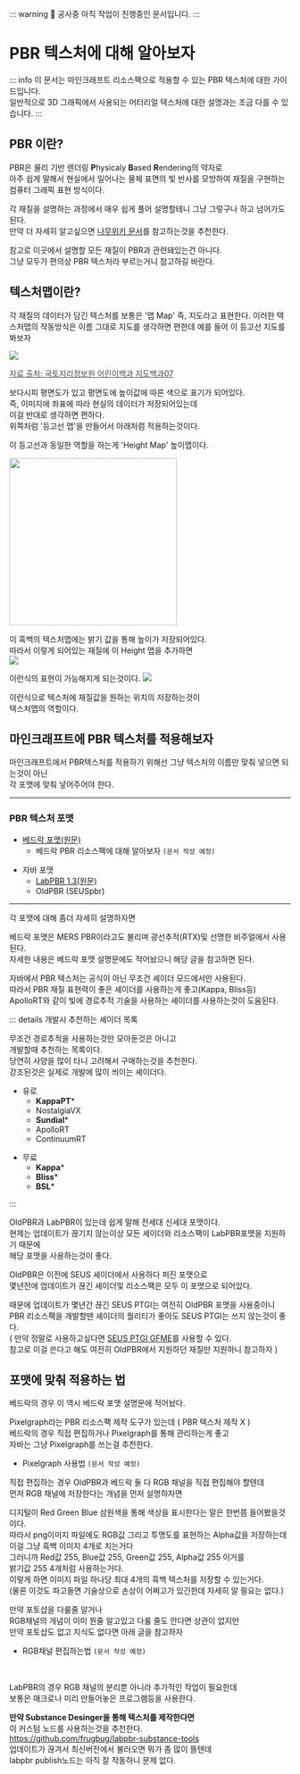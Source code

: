 ::: warning 🔨 공사중
아직 작업이 진행중인 문서입니다.
:::

# PBR 텍스처에 대해 알아보자

::: info
이 문서는 마인크래프트 리소스팩으로 적용할 수 있는 PBR 텍스처에 대한 가이드입니다.  
일반적으로 3D 그래픽에서 사용되는 머터리얼 텍스처에 대한 설명과는 조금 다를 수 있습니다.
:::

## PBR 이란?

PBR은 물리 기반 렌더링 **P**hysicaly **B**ased **R**endering의 약자로  
아주 쉽게 말해서 현실에서 일어나는 물체 표면의 빛 반사를 모방하여 재질을 구현하는 컴퓨터 그래픽 표현 방식이다.

각 재질을 설명하는 과정에서 매우 쉽게 풀어 설명할테니 그냥 그렇구나 하고 넘어가도 된다.  
만약 더 자세히 알고싶으면 [나무위키 문서](https://namu.wiki/w/%EB%AC%BC%EB%A6%AC%20%EA%B8%B0%EB%B0%98%20%EB%A0%8C%EB%8D%94%EB%A7%81)를 참고하는것을 추천한다.

참고로 이곳에서 설명할 모든 재질이 PBR과 관련돼있는건 아니다.  
그냥 모두가 편의상 PBR 텍스처라 부르는거니 참고하길 바란다.


## 텍스처맵이란?

각 재질의 데이터가 담긴 텍스처를 보통은 '맵 Map' 즉, 지도라고 표현한다.
이러한 텍스처맵의 작동방식은 이름 그대로 지도를 생각하면 편한데 예를 들어 이 등고선 지도를 봐보자

![](/pbr/img/img_page07.jpg)
<p style="font-size:14px; opacity:0.8;">
  <a href="https://www.ngii.go.kr/child/content.do?sq=250">
    자료 출처: 국토지리정보원 어린이백과 지도백과07
  </a>
</p>

보다시피 평면도가 있고 평면도에 높이값에 따른 색으로 표기가 되어있다.  
즉, 이미지에 좌표에 따라 현실의 데이터가 저장되어있는데  
이걸 반대로 생각하면 편하다.  
위쪽처럼 '등고선 맵'을 만들어서 아래처럼 적용하는것이다.

이 등고선과 동일한 역할을 하는게 'Height Map' 높이맵이다.

<img src="/pbr/img/bricks-mortar-height.png" width="300">

이 흑백의 텍스처맵에는 밝기 값을 통해 높이가 저장되어있다.  
따라서 이렇게 되어있는 재질에 이 Height 맵을 추가하면  
![](/pbr/img/height_off.png)

이런식의 표현이 가능해지게 되는것이다.
![](/pbr/img/height2.png)

이런식으로 텍스처에 재질값을 원하는 위치의 저장하는것이  
텍스처맵의 역할이다.

## 마인크래프트에 PBR 텍스처를 적용해보자

마인크래프트에서 PBR텍스처를 적용하기 위해선 그냥 텍스처의 이름만 맞춰 넣으면 되는것이 아닌  
각 포맷에 맞춰 넣어주어야 한다.

---

### PBR 텍스처 포맷
* [베드락 포맷(원문)](https://learn.microsoft.com/en-us/minecraft/creator/documents/vibrantvisuals/pbroverview?view=minecraft-bedrock-stable)
  - 베드락 PBR 리소스팩에 대해 알아보자 `(문서 작성 예정)`
- 자바 포맷
  - [LabPBR 1.3(원문)](https://shaderlabs.org/wiki/LabPBR_Material_Standard)
  - OldPBR (SEUSpbr)

---

각 포맷에 대해 좀더 자세히 설명하자면  

베드락 포맷은 MERS PBR이라고도 불리며 광선추적(RTX)및 선명한 비주얼에서 사용된다.  
자세한 내용은 베드락 포맷 설명문에도 적어놨으니 해당 글을 참고하면 된다.

자바에서 PBR 텍스처는 공식이 아닌 무조건 셰이더 모드에서만 사용된다.  
따라서 PBR 재질 표현력이 좋은 셰이더를 사용하는게 좋고(Kappa, Bliss등)  
ApolloRT와 같이 빛에 경로추적 기술을 사용하는 셰이더를 사용하는것이 도움된다.


::: details 개발시 추천하는 셰이더 목록

무조건 경로추적을 사용하는것만 모아둔것은 아니고  
개발할때 추천하는 목록이다.  
당연히 사양을 많이 타니 고려해서 구매하는것을 추천한다.  
강조된것은 실제로 개발에 많이 씌이는 셰이더다.

- 유로
  - **KappaPT***
  - NostalgiaVX
  - **Sundial***
  - ApolloRT
  - ContinuumRT
* 무료
  - **Kappa***
  - **Bliss***
  - **BSL***

:::

OldPBR과 LabPBR이 있는데 쉽게 말해 전세대 신세대 포맷이다.  
현제는 업데이트가 끊기지 않는이상 모든 셰이더와 리소스팩이 LabPBR포맷을 지원하기 때문에  
해당 포맷을 사용하는것이 좋다.  

OldPBR은 이전에 SEUS 셰이더에서 사용하다 퍼진 포맷으로  
몇년전에 업데이트가 끊긴 셰이더및 리소스팩은 모두 이 포맷으로 되어있다.

때문에 업데이트가 몇년간 끊긴 SEUS PTGI는 여전히 OldPBR 포맷을 사용중이니  
PBR 리소스팩을 개발할땐 셰이더의 퀄리티가 좋아도 SEUS PTGI는 쓰지 않는것이 좋다.  
( 만약 정말로 사용하고싶다면 [SEUS PTGI GFME](https://github.com/GeForceLegend/SEUS_PTGI_GFME )를 사용할 수 있다.  
참고로 이걸 쓴다고 해도 여전히 OldPBR에서 지원하던 재질만 지원하니 참고하자 ) 

## 포맷에 맞춰 적용하는 법

베드락의 경우 이 역시 베드락 포맷 설명문에 적어놨다.  

Pixelgraph라는 PBR 리소스팩 제작 도구가 있는데 ( PBR 텍스처 제작 X )   
베드락의 경우 직접 편집하거나 Pixelgraph를 통해 관리하는게 좋고  
자바는 그냥 Pixelgraph를 쓰는걸 추천한다.
- Pixelgraph 사용법 `(문서 작성 예정)`

직접 편집하는 경우
OldPBR과 베드락 둘 다 RGB 채널을 직접 편집해야 할텐데  
먼저 RGB 채널에 저장한다는 개념을 먼저 설명하자면  

디지털이 Red Green Blue 삼원색을 통해 색상을 표시한다는 말은 한번쯤 들어봤을것이다.  
따라서 png이미지 파일에도 RGB값 그리고 투명도를 표현하는 Alpha값을 저장하는데  
이걸 그냥 흑백 이미지 4개로 치는거다  
그러니까 Red값 255, Blue값 255, Green값 255, Alpha값 255 이거를  
밝기값 255 4개처럼 사용하는거다.  
이렇게 하면 이미지 파일 하나당 최대 4개의 흑백 텍스처를 저장할 수 있는거다.  
(물론 이것도 파고들면 기술상으로 손상이 어쩌고가 있긴한데 자세히 알 필요는 없다.)

만약 포토샵을 다룰줄 알거나  
RGB채널의 개념이 이미 뭔줄 알고있고 다룰 줄도 안다면 상관이 없지만  
만약 포토샵도 없고 지식도 없다면 아래 글을 참고하자  
- RGB채널 편집하는법 `(문서 작성 예정)`

<br>

LabPBR의 경우 RGB 채널의 분리뿐 아니라 추가적인 작업이 필요한데  
보통은 매크로나 미리 만들어놓은 프로그램등을 사용한다.

**만약 Substance Desinger을 통해 텍스처를 제작한다면**  
이 커스텀 노드를 사용하는것을 추천한다.  
https://github.com/frugbug/labpbr-substance-tools  
업데이트가 끊겨서 최신버전에서 불러오면 뭐가 좀 많이 뜰텐데  
labpbr publish노드는 아직 잘 작동하니 문제 없다. 





